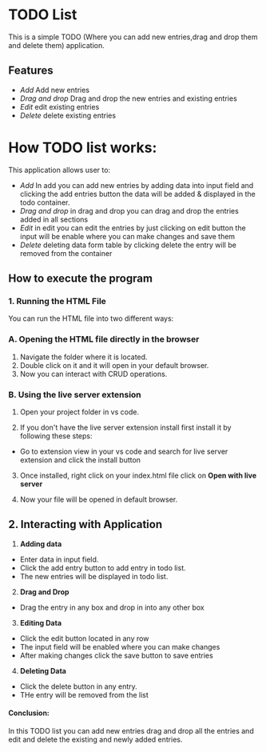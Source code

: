 # TODO List 

This is a simple TODO (Where you can add new entries,drag and drop them and delete them) application.


## Features
- *Add* Add new entries
- *Drag and drop* Drag and drop the new entries and existing entries
- *Edit* edit existing entries
- *Delete* delete existing entries 


# How TODO list works:

This application allows user to:

- *Add* In add you can add new entries by adding data into input field and clicking the add entries button the data will be added & displayed in the todo container.
- *Drag and drop* in drag and drop you can drag and drop the entries added in all sections
- *Edit* in edit you can edit the entries by just clicking on edit button the input will be enable where you can make changes and save them
- *Delete* deleting data form table by clicking delete the entry will be removed from the container


## How to execute the program

### 1. Running the HTML File

You can run the HTML file into two different ways:


### A. **Opening the HTML file directly in  the browser**


1. Navigate the folder where it is located.
2. Double click on it and it will open in your default browser.
3. Now you can interact with CRUD operations.



### B. **Using the live server extension**

1. Open your project folder in vs code.

2. If you don't have the live server extension install first install it by following these steps:

- Go to extension view in your vs code and search for live server extension and click the install button

3. Once installed, right click on your index.html file click on **Open with live server**

4. Now your file will be opened in default browser.



## 2. Interacting with Application


1. **Adding data**
- Enter data in input field.
- Click the add entry button to add entry in todo list.
- The new entries will be displayed in todo list.


2. **Drag and Drop**

- Drag the entry in any box and drop in into any other box


3. **Editing Data**

- Click the edit button located in any row 
- The input field will be enabled where you can make changes
- After making changes click the save button to save entries

4. **Deleting Data**
- Click the delete button in any entry.
- THe entry will be removed from the list


#### Conclusion:

In this TODO list you can add new entries drag and drop all the entries and edit and delete the existing and newly added entries.

